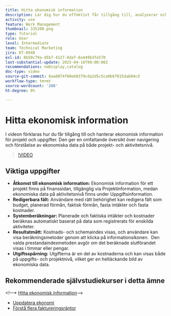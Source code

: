 ```yaml
---
title: Hitta ekonomisk information
description: Lär dig hur du effektivt får tillgång till, analyserar och hanterar ekonomiska data för projekt och uppgifter, och kan täcka budgetar, intäkter, kostnader och resultatvärden på både projekt- och aktivitetsnivå.
activity: use
feature: Work Management
thumbnail: 335208.png
type: Tutorial
role: User
level: Intermediate
team: Technical Marketing
jira: KT-8948
exl-id: 8b50c79a-d5b7-4127-8daf-8a449b3fe570
last-substantial-update: 2025-04-16T00:00:00Z
recommendations: noDisplay,catalog
doc-type: video
source-git-commit: 8aa0874f60e60379cda2d5c5ca0b6f015dab04cd
workflow-type: tm+mt
source-wordcount: '208'
ht-degree: 0%

---
```


# Hitta ekonomisk information

I videon förklaras hur du får tillgång till och hanterar ekonomisk information för projekt och uppgifter. &#x200B;Den ger en omfattande översikt över navigering och förståelse av ekonomiska data på både projekt- och aktivitetsnivå. &#x200B;

>[!VIDEO](https://video.tv.adobe.com/v/335208/?quality=12&learn=on&enablevpops)

## Viktiga uppgifter

* **Åtkomst till ekonomisk information:** Ekonomisk information för ett projekt finns på finanssidan, tillgänglig via Projektinformation, medan ekonomiska data på aktivitetsnivå finns under Uppgiftsinformation.
* **Redigerbara fält:** Användare med rätt behörighet kan redigera fält som budget, planerad förmån, faktisk förmån, fasta intäkter och fasta kostnader.
* **Systemberäkningar:** Planerade och faktiska intäkter och kostnader beräknas automatiskt baserat på data som registrerats för enskilda aktiviteter.
* **Resultatmått:** Kostnads- och schemaindex visas, och användare kan visa beräkningsmetoder genom att klicka på informationsikonen. &#x200B; Den valda prestandaindexmetoden avgör om det beräknade slutförandet visas i timmar eller pengar.
* **Utgiftsspårning:** Utgifterna är en del av kostnaderna och kan visas både på uppgifts- och projektnivå, vilket ger en heltäckande bild av ekonomiska data.


## Rekommenderade självstudiekurser i detta ämne

&lt;!—* [Hitta ekonomisk information](/help/manage-work/project-finances/find-financial-information.md)—>
* [Uppdatera ekonomi](/help/manage-work/project-finances/update-and-review-finances.md)
* [Förstå flera faktureringsräntor](/help/manage-work/project-finances/multiple-billing-rates.md)

